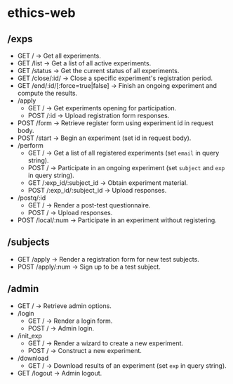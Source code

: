 # ethics-web
## /exps
* GET  / -> Get all experiments.
* GET  /list -> Get a list of all active experiments.
* GET  /status -> Get the current status of all experiments.
* GET  /close/:id/ -> Close a specific experiment's registration period.
* GET  /end/:id/\[:force=true|false\] -> Finish an ongoing experiment and compute the results.
* /apply
  *  GET / -> Get experiments opening for participation.
  *  POST /:id -> Upload registration form responses.
* POST /form -> Retrieve register form using experiment id in request body. 
* POST /start -> Begin an experiment (set id in request body).
* /perform
  *  GET / -> Get a list of all registered experiments (set `email` in query string).
  *  POST / -> Participate in an ongoing experiment (set `subject` and `exp` in query string).
  *  GET /:exp_id/:subject_id -> Obtain experiment material.
  *  POST /:exp_id/:subject_id -> Upload responses.
* /postq/:id
  *  GET / -> Render a post-test questionnaire.
  *  POST / -> Upload responses.
* POST /local/:num -> Participate in an experiment without registering.
## /subjects
* GET /apply -> Render a registration form for new test subjects.
* POST /apply/:num -> Sign up to be a test subject.
## /admin
* GET / -> Retrieve admin options.
* /login
  * GET / -> Render a login form.
  * POST / -> Admin login.
* /init_exp
  * GET / -> Render a wizard to create a new experiment.
  * POST / -> Construct a new experiment.
* /download
  * GET / -> Download results of an experiment (set `exp` in query string).
* GET /logout -> Admin logout.
